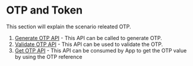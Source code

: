 # OTP and Token

This section will explain the scenario releated OTP.

1. [Generate OTP API](generate-otp-api.md) - This API can be called to generate OTP.
2. [Validate OTP API](validate-otp-api.md) - This API can be used to validate the OTP.
3. [Get OTP API](get-otp-api.md) -  This API can be consumed by App to get the OTP value by using the OTP reference
